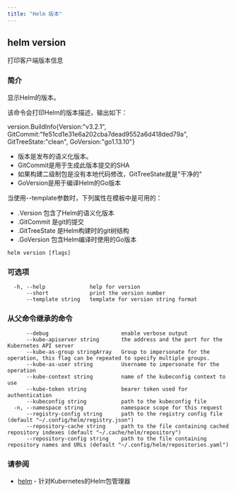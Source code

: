 ```yaml
---
title: "Helm 版本"
---
```


## helm version

打印客户端版本信息

### 简介

显示Helm的版本。

该命令会打印Helm的版本描述，输出如下：

version.BuildInfo{Version:"v3.2.1", GitCommit:"fe51cd1e31e6a202cba7dead9552a6d418ded79a",
GitTreeState:"clean", GoVersion:"go1.13.10"}

- 版本是发布的语义化版本。
- GitCommit是用于生成此版本提交的SHA
- 如果构建二级制包是没有本地代码修改，GitTreeState就是"干净的"
- GoVersion是用于编译Helm的Go版本

当使用--template参数时，下列属性在模板中是可用的：

- .Version 包含了Helm的语义化版本
- .GitCommit 是git的提交
- .GitTreeState 是Helm构建时的git树结构
- .GoVersion 包含Helm编译时使用的Go版本

```shell
helm version [flags]
```

### 可选项

```shell
  -h, --help              help for version
      --short             print the version number
      --template string   template for version string format
```

### 从父命令继承的命令

```shell
      --debug                       enable verbose output
      --kube-apiserver string       the address and the port for the Kubernetes API server
      --kube-as-group stringArray   Group to impersonate for the operation, this flag can be repeated to specify multiple groups.
      --kube-as-user string         Username to impersonate for the operation
      --kube-context string         name of the kubeconfig context to use
      --kube-token string           bearer token used for authentication
      --kubeconfig string           path to the kubeconfig file
  -n, --namespace string            namespace scope for this request
      --registry-config string      path to the registry config file (default "~/.config/helm/registry.json")
      --repository-cache string     path to the file containing cached repository indexes (default "~/.cache/helm/repository")
      --repository-config string    path to the file containing repository names and URLs (default "~/.config/helm/repositories.yaml")
```

### 请参阅

- [helm](helm.md) - 针对Kubernetes的Helm包管理器
